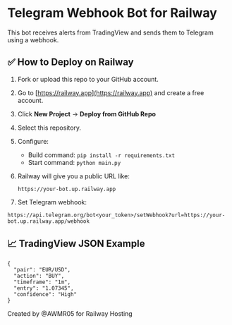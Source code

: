 # Telegram Webhook Bot for Railway

This bot receives alerts from TradingView and sends them to Telegram using a webhook.

## ✅ How to Deploy on Railway

1. Fork or upload this repo to your GitHub account.
2. Go to [https://railway.app](https://railway.app) and create a free account.
3. Click **New Project** → **Deploy from GitHub Repo**
4. Select this repository.
5. Configure:
   - Build command: `pip install -r requirements.txt`
   - Start command: `python main.py`

6. Railway will give you a public URL like:
   ```
   https://your-bot.up.railway.app
   ```

7. Set Telegram webhook:

```
https://api.telegram.org/bot<your_token>/setWebhook?url=https://your-bot.up.railway.app/webhook
```

## 📈 TradingView JSON Example

```
{
  "pair": "EUR/USD",
  "action": "BUY",
  "timeframe": "1m",
  "entry": "1.07345",
  "confidence": "High"
}
```

Created by @AWMR05 for Railway Hosting
